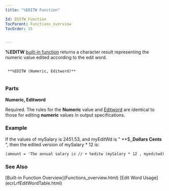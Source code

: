 ```yaml
---
title: "%EDITW Function"

Id: EDITW_Function
TocParent: Functions_overview
TocOrder: 15


---
```


<span style="FONT-WEIGHT: bold">%EDITW</span> [built-in function](Functions_overview.html) returns a character result representing the numeric value edited according to the edit word. 

```

 **%EDITW (Numeric, Editword)** 
        
```

### Parts

**Numeric, Editword** 

Required. The rules for the **Numeric** value and [Editword](ecrLrfEditWordTable.html) are identical to those for editing **numeric** values in output specifications.


### Example
If the values of mySalary is 2451.53, and myEditWd is " **$,,**Dollars Cents** ", then the edited version of mySalary * 12 is:<br /> 

```
(amount = 'The annual salary is // + %editw (mySalary * 12 , myeditwd)
```

### See Also
<p> [Built-in Function Overview](Functions_overview.html)
[Edit Word Usage](ecrLrfEditWordTable.html) 
